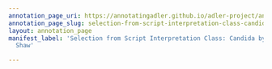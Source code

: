 ```yaml
---
annotation_page_uri: https://annotatingadler.github.io/adler-project/annotations/selection-from-script-interpretation-class-candida-by-george-bernard-shaw-canvas-1-herbert-halpert.json
annotation_page_slug: selection-from-script-interpretation-class-candida-by-george-bernard-shaw-canvas-1-herbert-halpert
layout: annotation_page
manifest_label: 'Selection from Script Interpretation Class: Candida by George Bernard
  Shaw'

---
```

